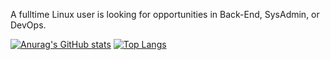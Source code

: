 A fulltime Linux user is looking for opportunities in Back-End, SysAdmin, or DevOps. 

[![Anurag's GitHub stats](https://github-readme-stats.vercel.app/api?username=sonarypt&show_icons=true&theme=gruvbox&exclude_repo=sonarypt)](https://github.com/anuraghazra/github-readme-stats)
[![Top Langs](https://github-readme-stats.vercel.app/api/top-langs?username=sonarypt)](https://github.com/anuraghazra/github-readme-stats)

